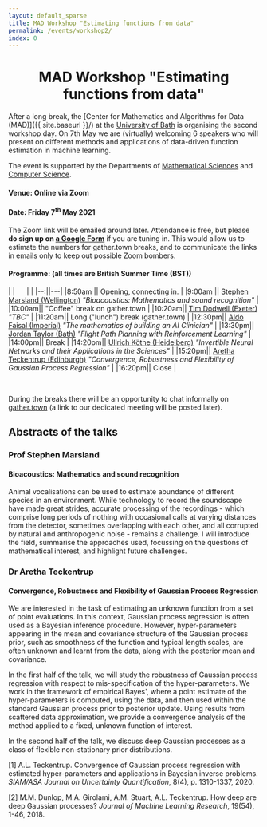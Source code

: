 ```yaml
---
layout: default_sparse
title: MAD Workshop "Estimating functions from data"
permalink: /events/workshop2/
index: 0
---
```


<h1 style="text-align: center;" class="pb-2">MAD Workshop "Estimating functions from data"</h1>

After a long break, the [Center for Mathematics and Algorithms for Data (MAD)]({{ site.baseurl }}/) at the [University of Bath](http://www.bath.ac.uk) is organising the second workshop day. On 7th May we are (virtually) welcoming 6 speakers who will present on different methods and applications of data-driven function estimation in machine learning.


The event is supported by the Departments of [Mathematical Sciences](https://www.bath.ac.uk/departments/department-of-mathematical-sciences/) and [Computer Science](https://www.bath.ac.uk/departments/department-of-computer-science/).
<!-- and by the [Institute for Mathematical Innovation](https://www.bath.ac.uk/research-institutes/institute-for-mathematical-innovation/) -->

<h4 class="pt-2">Venue: Online via Zoom</h4>
<h4>Date: Friday 7<sup>th</sup> May 2021</h4>

The Zoom link will be emailed around later.
Attendance is free, but please **do sign up on [a Google Form](https://docs.google.com/forms/d/e/1FAIpQLScPCGpVcfcpfB4lAEIstcwqbtIT4QOYqBm0Ggn7of4GMsOXag/viewform?usp=sf_link)** if you are tuning in.
This would allow us to estimate the numbers for gather.town breaks, and to communicate the links in emails only to keep out possible Zoom bombers.

<h4 class="pt-3">Programme: (all times are British Summer Time (BST))</h4>

|  |&nbsp;&nbsp;&nbsp;&nbsp;&nbsp;&nbsp;| |
|--:||---|
|8:50am || Opening, connecting in. |
|9:00am || [Stephen Marsland (Wellington)](https://homepages.ecs.vuw.ac.nz/~marslast/index.html) *"Bioacoustics: Mathematics and sound recognition"* |
|10:00am|| "Coffee" break on gather.town |
|10:20am|| [Tim Dodwell (Exeter)](https://emps.exeter.ac.uk/engineering/staff/td336) *"TBC"* |
|11:20am|| Long ("lunch") break (gather.town) |
|12:30pm|| [Aldo Faisal (Imperial)](https://www.imperial.ac.uk/people/a.faisal) *"The mathematics of building an AI Clinician"* |
|13:30pm|| [Jordan Taylor (Bath)](https://researchportal.bath.ac.uk/en/persons/jordan-taylor) *"Flight Path Planning with Reinforcement Learning"* |
|14:00pm|| Break |
|14:20pm|| [Ullrich Köthe (Heidelberg)](https://hci.iwr.uni-heidelberg.de/vislearn/people/ullrich-koethe/) *"Invertible Neural Networks and their Applications in the Sciences"* |
|15:20pm|| [Aretha Teckentrup (Edinburgh)](https://www.maths.ed.ac.uk/~ateckent/) *"Convergence, Robustness and Flexibility of Gaussian Process Regression"* |
|16:20pm|| Close |

<br>

During the breaks there will be an opportunity to chat informally on [gather.town](https://gather.town/) (a link to our dedicated meeting will be posted later).

<!--

[Gather.Town](https://gather.town/app/bjmBXa1yw5S0q0jT/MADWrohkosp)

-->

## Abstracts of the talks




<h3 class="pt-2 pb-1">Prof Stephen Marsland</h3>

#### Bioacoustics: Mathematics and sound recognition

Animal vocalisations can be used to estimate abundance of different
species in an environment. While technology to record the soundscape
have made great strides, accurate processing of the recordings - which
comprise long periods of nothing with occasional calls at varying
distances from the detector, sometimes overlapping with each other, and
all corrupted by natural and anthropogenic noise - remains a
challenge. I will introduce the field, summarise the approaches used,
focussing on the questions of mathematical interest, and highlight
future challenges.
 


<h3 class="pt-2 pb-1">Dr Aretha Teckentrup</h3>

#### Convergence, Robustness and Flexibility of Gaussian Process Regression

We are interested in the task of estimating an unknown function from a set of point evaluations. In this context, Gaussian process regression is often used as a Bayesian inference procedure. However, hyper-parameters appearing in the mean and covariance structure of the Gaussian process prior, such as smoothness of the function and typical length scales, are often unknown and learnt from the data, along with the posterior mean and covariance.

In the first half of the talk, we will study the robustness of Gaussian process regression with respect to mis-specification of the hyper-parameters. We work in the framework of empirical Bayes', where a point estimate of the hyper-parameters is computed, using the data, and then used within the standard Gaussian process prior to posterior update. Using results from scattered data approximation, we provide a convergence analysis of the method applied to a fixed, unknown function of interest. 

In the second half of the talk, we discuss deep Gaussian processes as a class of flexible non-stationary prior distributions.

[1] A.L. Teckentrup. Convergence of Gaussian process regression with estimated hyper-parameters and applications in Bayesian inverse problems. *SIAM/ASA Journal on Uncertainty Quantification*, 8(4), p. 1310-1337, 2020.

[2] M.M. Dunlop, M.A. Girolami, A.M. Stuart, A.L. Teckentrup. How deep are deep Gaussian processes? *Journal of Machine Learning Research*, 19(54), 1-46, 2018.









<!--

<h3 class="pt-2 pb-1">Name</h3>

#### Talk: Title

Abstract

#### Biography

-->


